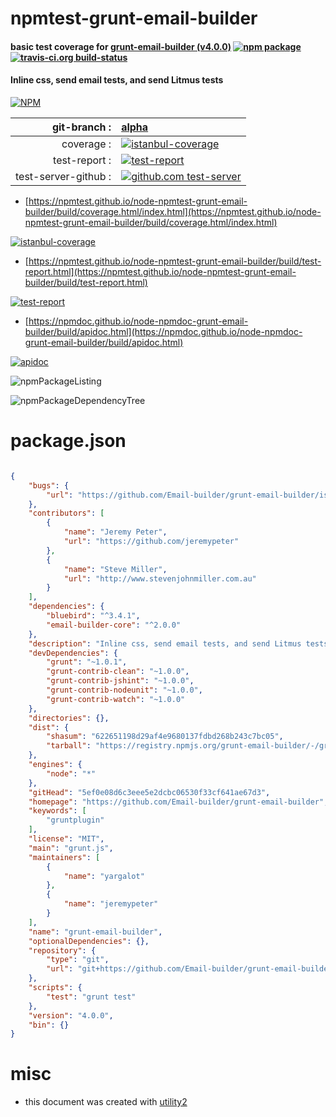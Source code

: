 # npmtest-grunt-email-builder

#### basic test coverage for  [grunt-email-builder (v4.0.0)](https://github.com/Email-builder/grunt-email-builder)  [![npm package](https://img.shields.io/npm/v/npmtest-grunt-email-builder.svg?style=flat-square)](https://www.npmjs.org/package/npmtest-grunt-email-builder) [![travis-ci.org build-status](https://api.travis-ci.org/npmtest/node-npmtest-grunt-email-builder.svg)](https://travis-ci.org/npmtest/node-npmtest-grunt-email-builder)

#### Inline css, send email tests, and send Litmus tests

[![NPM](https://nodei.co/npm/grunt-email-builder.png?downloads=true&downloadRank=true&stars=true)](https://www.npmjs.com/package/grunt-email-builder)

| git-branch : | [alpha](https://github.com/npmtest/node-npmtest-grunt-email-builder/tree/alpha)|
|--:|:--|
| coverage : | [![istanbul-coverage](https://npmtest.github.io/node-npmtest-grunt-email-builder/build/coverage.badge.svg)](https://npmtest.github.io/node-npmtest-grunt-email-builder/build/coverage.html/index.html)|
| test-report : | [![test-report](https://npmtest.github.io/node-npmtest-grunt-email-builder/build/test-report.badge.svg)](https://npmtest.github.io/node-npmtest-grunt-email-builder/build/test-report.html)|
| test-server-github : | [![github.com test-server](https://npmtest.github.io/node-npmtest-grunt-email-builder/GitHub-Mark-32px.png)](https://npmtest.github.io/node-npmtest-grunt-email-builder/build/app/index.html) | | build-artifacts : | [![build-artifacts](https://npmtest.github.io/node-npmtest-grunt-email-builder/glyphicons_144_folder_open.png)](https://github.com/npmtest/node-npmtest-grunt-email-builder/tree/gh-pages/build)|

- [https://npmtest.github.io/node-npmtest-grunt-email-builder/build/coverage.html/index.html](https://npmtest.github.io/node-npmtest-grunt-email-builder/build/coverage.html/index.html)

[![istanbul-coverage](https://npmtest.github.io/node-npmtest-grunt-email-builder/build/screenCapture.buildCi.browser.%252Ftmp%252Fbuild%252Fcoverage.lib.html.png)](https://npmtest.github.io/node-npmtest-grunt-email-builder/build/coverage.html/index.html)

- [https://npmtest.github.io/node-npmtest-grunt-email-builder/build/test-report.html](https://npmtest.github.io/node-npmtest-grunt-email-builder/build/test-report.html)

[![test-report](https://npmtest.github.io/node-npmtest-grunt-email-builder/build/screenCapture.buildCi.browser.%252Ftmp%252Fbuild%252Ftest-report.html.png)](https://npmtest.github.io/node-npmtest-grunt-email-builder/build/test-report.html)

- [https://npmdoc.github.io/node-npmdoc-grunt-email-builder/build/apidoc.html](https://npmdoc.github.io/node-npmdoc-grunt-email-builder/build/apidoc.html)

[![apidoc](https://npmdoc.github.io/node-npmdoc-grunt-email-builder/build/screenCapture.buildCi.browser.%252Ftmp%252Fbuild%252Fapidoc.html.png)](https://npmdoc.github.io/node-npmdoc-grunt-email-builder/build/apidoc.html)

![npmPackageListing](https://npmtest.github.io/node-npmtest-grunt-email-builder/build/screenCapture.npmPackageListing.svg)

![npmPackageDependencyTree](https://npmtest.github.io/node-npmtest-grunt-email-builder/build/screenCapture.npmPackageDependencyTree.svg)



# package.json

```json

{
    "bugs": {
        "url": "https://github.com/Email-builder/grunt-email-builder/issues"
    },
    "contributors": [
        {
            "name": "Jeremy Peter",
            "url": "https://github.com/jeremypeter"
        },
        {
            "name": "Steve Miller",
            "url": "http://www.stevenjohnmiller.com.au"
        }
    ],
    "dependencies": {
        "bluebird": "^3.4.1",
        "email-builder-core": "^2.0.0"
    },
    "description": "Inline css, send email tests, and send Litmus tests",
    "devDependencies": {
        "grunt": "~1.0.1",
        "grunt-contrib-clean": "~1.0.0",
        "grunt-contrib-jshint": "~1.0.0",
        "grunt-contrib-nodeunit": "~1.0.0",
        "grunt-contrib-watch": "~1.0.0"
    },
    "directories": {},
    "dist": {
        "shasum": "622651198d29af4e9680137fdbd268b243c7bc05",
        "tarball": "https://registry.npmjs.org/grunt-email-builder/-/grunt-email-builder-4.0.0.tgz"
    },
    "engines": {
        "node": "*"
    },
    "gitHead": "5ef0e08d6c3eee5e2dcbc06530f33cf641ae67d3",
    "homepage": "https://github.com/Email-builder/grunt-email-builder",
    "keywords": [
        "gruntplugin"
    ],
    "license": "MIT",
    "main": "grunt.js",
    "maintainers": [
        {
            "name": "yargalot"
        },
        {
            "name": "jeremypeter"
        }
    ],
    "name": "grunt-email-builder",
    "optionalDependencies": {},
    "repository": {
        "type": "git",
        "url": "git+https://github.com/Email-builder/grunt-email-builder.git"
    },
    "scripts": {
        "test": "grunt test"
    },
    "version": "4.0.0",
    "bin": {}
}
```



# misc
- this document was created with [utility2](https://github.com/kaizhu256/node-utility2)
